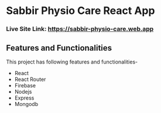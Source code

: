 # Sabbir Physio Care React App
### Live Site Link: https://sabbir-physio-care.web.app
## Features and Functionalities

This project has following features and functionalities-
- React
- React Router
- Firebase
- Nodejs
- Express
- Mongodb

